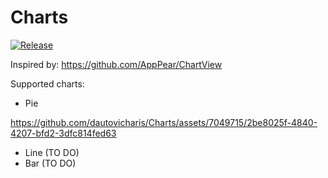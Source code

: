 # Charts

[![Release](https://jitpack.io/v/dautovicharis/Charts.svg)](https://jitpack.io/#dautovicharis/Charts)

Inspired by: https://github.com/AppPear/ChartView

Supported charts:
- Pie

https://github.com/dautovicharis/Charts/assets/7049715/2be8025f-4840-4207-bfd2-3dfc814fed63

- Line (TO DO)
- Bar (TO DO)
